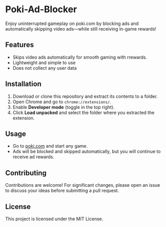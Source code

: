 # Poki-Ad-Blocker

Enjoy uninterrupted gameplay on poki.com by blocking ads and automatically skipping video ads—while still receiving in-game rewards!

## Features

- Skips video ads automatically for smooth gaming with rrewards.
- Lightweight and simple to use
- Does not collect any user data

## Installation

1. Download or clone this repository and extract its contents to a folder.
2. Open Chrome and go to `chrome://extensions/`.
3. Enable **Developer mode** (toggle in the top right).
4. Click **Load unpacked** and select the folder where you extracted the extension.

## Usage

- Go to [poki.com](https://poki.com) and start any game.
- Ads will be blocked and skipped automatically, but you will continue to receive ad rewards.

## Contributing

Contributions are welcome! For significant changes, please open an issue to discuss your ideas before submitting a pull request.

## License

This project is licensed under the MIT License.